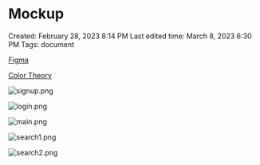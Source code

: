 # Mockup

Created: February 28, 2023 8:14 PM
Last edited time: March 8, 2023 6:30 PM
Tags: document

[Figma](https://www.figma.com/team_invite/redeem/eHBSEXI92xPqN3vMjpN6Cz)

[Color Theory](Mockup%20d323fcb9e6cd46bd9b80529a6f9fe1e0/Color%20Theory%208e5eca2113ed471580f4e083205e0ed4.md)

![signup.png](Mockup%20d323fcb9e6cd46bd9b80529a6f9fe1e0/signup.png)

![login.png](Mockup%20d323fcb9e6cd46bd9b80529a6f9fe1e0/login.png)

![main.png](Mockup%20d323fcb9e6cd46bd9b80529a6f9fe1e0/main.png)

![search1.png](Mockup%20d323fcb9e6cd46bd9b80529a6f9fe1e0/search1.png)

![search2.png](Mockup%20d323fcb9e6cd46bd9b80529a6f9fe1e0/search2.png)